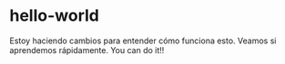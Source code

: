 # hello-world

Estoy haciendo cambios para entender cómo funciona esto.
Veamos si aprendemos rápidamente. You can do it!!
